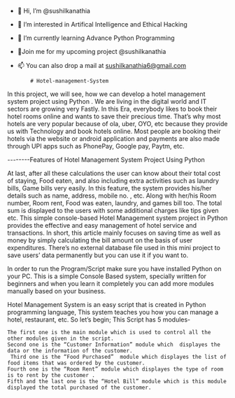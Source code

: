 
- 👋 Hi, I’m @sushilkanathia
- 👀 I’m interested in Artifical Intelligence and Ethical Hacking
- 🌱 I’m currently learning Advance Python Programming 
- 💞️Join me for my upcoming project @sushilkanathia
- 📫 You can also drop a mail at sushilkanathia6@gmail.com




          # Hotel-management-System
          
In this project, we will see, how we can develop a hotel management system project using Python . We are living in the digital world and IT sectors are growing very Fastly. In this Era, everybody likes to book their hotel rooms online and wants to save their precious time. That’s why most hotels are very popular because of ola, uber, OYO, etc because they provide us with Technology and book hotels online. Most people are booking their hotels via the website or android application and payments are also made through UPI apps such as PhonePay, Google pay, Paytm, etc.




--------Features of Hotel Management System Project Using Python

At last, after all these calculations the user can know about their total cost of staying, Food eaten, and also including extra activities such as laundry bills, Game bills very easily. In this feature, the system provides his/her details such as name, address, mobile no. , etc. Along with her/his Room number, Room rent, Food was eaten, laundry, and games bill too. The total sum is displayed to the users with some additional charges like tips given etc. This simple console-based Hotel Management system project in Python provides the effective and easy management of hotel service and transactions. In short, this article mainly focuses on saving time as well as money by simply calculating the bill amount on the basis of user expenditures. There’s no external database file used in this mini project to save users’ data permanently but you can use it if you want to.

In order to run the Program/Script make sure you have installed Python on your PC. This is a simple Console Based system, specially written for beginners and when you learn it completely you can add more modules manually based on your business.

Hotel Management System is an easy script that is created in Python programming language, This system teaches you how you can manage a hotel, restaurant, etc. So let’s begin; This Script  has 5 modules-

    The first one is the main module which is used to control all the other modules given in the script.
    Second one is the “Customer Information” module which  displayes the data or the information of the customer.
     Third one is the “Food Purchased”  module which displayes the list of food items that was ordered by the customer.
    Fourth one is the “Room Rent” module which displayes the type of room is to rent by the customer .
    Fifth and the last one is the “Hotel Bill” module which is this module displayed the total purchased of the customer.
